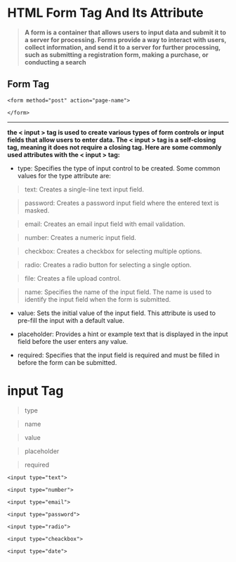 # HTML Form Tag And Its Attribute

> **A form is a container that allows users to input data and submit it to a server for processing. Forms provide a way to interact with users, collect information, and send it to a server for further processing, such as submitting a registration form, making a purchase, or conducting a search**


## Form Tag 

```
<form method="post" action="page-name">

</form> 
```

<hr>

**the < input > tag is used to create various types of form controls or input fields that allow users to enter data. The < input > tag is a self-closing tag, meaning it does not require a closing tag. Here are some commonly used attributes with the < input > tag:**

- type: Specifies the type of input control to be created. Some common values for the type attribute are:

> text: Creates a single-line text input field.

> password: Creates a password input field where the entered text is masked.

> email: Creates an email input field with email validation.

> number: Creates a numeric input field.

> checkbox: Creates a checkbox for selecting multiple options.

> radio: Creates a radio button for selecting a single option.

> file: Creates a file upload control.

> name: Specifies the name of the input field. The name is used to identify the input field when the form is submitted.

- value: Sets the initial value of the input field. This attribute is used to pre-fill the input with a default value.

- placeholder: Provides a hint or example text that is displayed in the input field before the user enters any value.

- required: Specifies that the input field is required and must be filled in before the form can be submitted.




# input Tag

> type 

> name

> value

> placeholder

> required

> 

```
<input type="text">

<input type="number">

<input type="email">

<input type="password">

<input type="radio">

<input type="cheackbox">

<input type="date">

```
